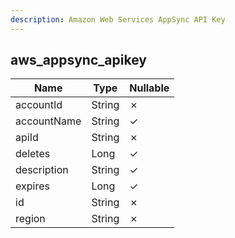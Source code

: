 ```yaml
---
description: Amazon Web Services AppSync API Key
---
```

aws_appsync_apikey
------------------

| **Name**    | **Type** | **Nullable** |
| ----------- | -------- | ------------ |
| accountId   | String   | &cross;      |
| accountName | String   | &check;      |
| apiId       | String   | &cross;      |
| deletes     | Long     | &check;      |
| description | String   | &check;      |
| expires     | Long     | &check;      |
| id          | String   | &cross;      |
| region      | String   | &cross;      |
